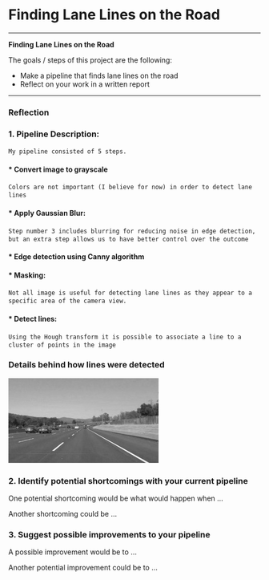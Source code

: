 # **Finding Lane Lines on the Road** 

---

**Finding Lane Lines on the Road**

The goals / steps of this project are the following:
* Make a pipeline that finds lane lines on the road
* Reflect on your work in a written report


[//]: # (Image References)

[image1]: ./examples/grayscale.jpg "Grayscale"

---

### Reflection

### 1. Pipeline Description:

    My pipeline consisted of 5 steps. 

#### * Convert image to grayscale
    Colors are not important (I believe for now) in order to detect lane lines
    
#### * Apply Gaussian Blur: 
    Step number 3 includes blurring for reducing noise in edge detection, but an extra step allows us to have better control over the outcome
    
#### * Edge detection using Canny algorithm

#### * Masking:
    Not all image is useful for detecting lane lines as they appear to a specific area of the camera view.

#### * Detect lines: 
    Using the Hough transform it is possible to associate a line to a cluster of points in the image

### Details behind how lines were detected

    

![alt text][image1]


### 2. Identify potential shortcomings with your current pipeline


One potential shortcoming would be what would happen when ... 

Another shortcoming could be ...


### 3. Suggest possible improvements to your pipeline

A possible improvement would be to ...

Another potential improvement could be to ...
